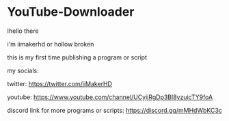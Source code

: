 # YouTube-Downloader

اhello there 

i'm iimakerhd or hollow broken

this is my first time publishing a program or script 

my socials:

twitter: https://twitter.com/iiMakerHD

youtube: https://www.youtube.com/channel/UCyijRgDp3Bl8yzuicTY9foA

discord link for more programs or scripts:  https://discord.gg/mMHdWbKC3c 


